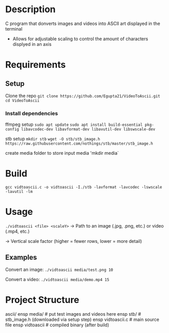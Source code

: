 # Description

C program that donverts images and videos into ASCII art displayed in the terminal

- Allows for adjustable scaling to control the amount of characters displyed in an axis

# Requirements

## Setup

Clone the repo 
`git clone https://github.com/Egupta21/VideoToAscii.git`
`cd VideoToAscii`

### Install dependencies

ffmpeg setup
`sudo apt update`
`sudo apt install build-essential pkg-config libavcodec-dev libavformat-dev libavutil-dev libswscale-dev`

stb setup
`mkdir stb`
`wget -O stb/stb_image.h https://raw.githubusercontent.com/nothings/stb/master/stb_image.h`

create media folder to store input media
'mkdir media`

# Build

`gcc vidtoascii.c -o vidtoascii -I./stb -lavformat -lavcodec -lswscale -lavutil -lm`

# Usage

`./vidtoascii <file> <scaleY>`
<file> → Path to an image (.jpg, .png, etc.) or video (.mp4, etc.)

<scaleY> → Vertical scale factor (higher = fewer rows, lower = more detail)

## Examples

Convert an image:
`./vidtoascii media/test.png 10`

Convert a video:
`./vidtoascii media/demo.mp4 15`

# Project Structure

ascii/
ensp media/             # put test images and videos here
ensp stb/               # stb_image.h (downloaded via setup step)
ensp vidtoascii.c       # main source file
ensp vidtoascii         # compiled binary (after build)



